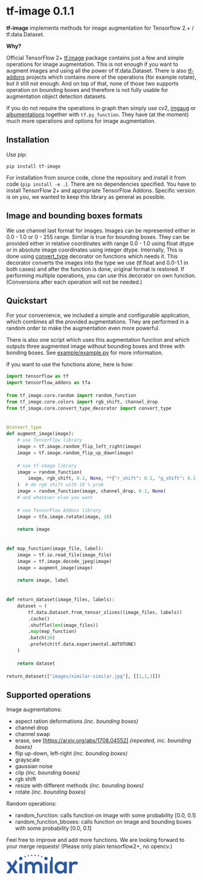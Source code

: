 # tf-image 0.1.1

__tf-image__ implements methods for image augmentation for Tensorflow 2.+ / tf.data.Dataset.  

__Why?__

Official TensorFlow 2+ [tf.image](https://www.tensorflow.org/api_docs/python/tf/image) package contains just 
a few and simple operations for image augmentation. This is not enough if you want to augment images and using 
all the power of tf.data.Dataset. There is also [tf-addons](https://www.tensorflow.org/addons) projects which 
contains more of the operations (for example rotate), but it still not enough.
And on top of that, none of those two supports operation on bounding boxes and therefore is not fully usable 
for augmentation object detection datasets.

If you do not require the operations in graph then simply use cv2, [imgaug](https://github.com/aleju/imgaug) 
or [albumentations](https://github.com/albumentations-team/albumentations) together with `tf.py_function`. 
They have (at the moment) much more operations and options for image augmentation.

## Installation

Use pip:

    pip install tf-image

For installation from source code, clone the repository and install it from code (`pip install -e .`).
There are no dependencies specified. You have to install TensorFlow 2+ and appropriate TensorFlow Addons.
Specific version is on you, we wanted to keep this library as general as possible.

## Image and bounding boxes formats
We use channel last format for images. Images can be represented either in 0.0 - 1.0 or 0 - 255 range.
Similar is true for bounding boxes. They can be provided either in relative coordinates with range 0.0 - 1.0 using
float dtype or in absolute image coordinates using integer dtype.
Internally, This is done using [convert_type](tf_image/core/convert_type_decorator.py) 
decorator on functions which needs it. This decorator converts the images into the type we use 
(tf.float and 0.0-1.1 in both cases) and after the function is done, original format is restored. 
If performing multiple operations, you can use this decorator on own function.
(Conversions after each operation will not be needed.)

## Quickstart
For your convenience, we included a simple and configurable application, which combines all the provided augmentations.
They are performed in a random order to make the augmentation even more powerful.

There is also one script which uses this augmentation function and which outputs three augmented 
image without bounding boxes and three with bonding boxes. 
See [example/example.py](example/example.py) for more information.

If you want to use the functions alone, here is how:
```python
import tensorflow as tf
import tensorflow_addons as tfa

from tf_image.core.random import random_function
from tf_image.core.colors import rgb_shift, channel_drop
from tf_image.core.convert_type_decorator import convert_type


@convert_type
def augment_image(image):
    # use TensorFlow library
    image = tf.image.random_flip_left_right(image)
    image = tf.image.random_flip_up_down(image)

    # use tf-image library
    image = random_function(
        image, rgb_shift, 0.1, None, **{"r_shift": 0.1, "g_shift": 0.1, "b_shift": 0.1}
    )  # do rgb shift with 10 % prob
    image = random_function(image, channel_drop, 0.1, None)
    # and whatever else you want

    # use TensorFlow Addons library
    image = tfa.image.rotate(image, 10)

    return image


def map_function(image_file, label):
    image = tf.io.read_file(image_file)
    image = tf.image.decode_jpeg(image)
    image = augment_image(image)

    return image, label


def return_dataset(image_files, labels):
    dataset = (
        tf.data.Dataset.from_tensor_slices((image_files, labels))
        .cache()
        .shuffle(len(image_files))
        .map(map_function)
        .batch(20)
        .prefetch(tf.data.experimental.AUTOTUNE)
    )

    return dataset

return_dataset(["images/ximilar-similar.jpg"], [[1,2,3]])
```

## Supported operations

Image augmentations:
* aspect ration deformations *(inc. bounding boxes)*
* channel drop
* channel swap
* erase, see [https://arxiv.org/abs/1708.04552]  *(repeated, inc. bounding boxes)*
* flip up-down, left-right *(inc. bounding boxes)*
* grayscale
* gaussian noise
* clip *(inc. bounding boxes)*
* rgb shift
* resize with different methods *(inc. bounding boxes)*
* rotate *(inc. bounding boxes)*

Random operations:
* random_function: calls function on image with some probability [0.0, 0.1]
* random_function_bboxes: calls function on image and bounding boxes with some probability [0.0, 0.1]

Feel free to improve and add more functions. We are looking forward to your merge requests!
(Please only plain tensorflow2+, no opencv.)

[![](logo.png)](https://ximilar.com)
